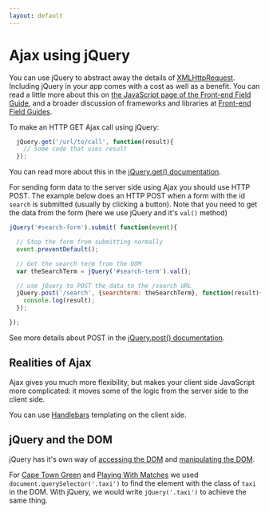 ```yaml
---
layout: default
---
```


# Ajax using jQuery

You can use jQuery to abstract away the details of [XMLHttpRequest](https://developer.mozilla.org/en-US/docs/Web/API/XMLHttpRequest). Including jQuery in your app comes with a cost as well as a benefit. You can read a little more about this on [the JavaScript page of the Front-end Field Guide](http://fefg.projectcodex.co/javascript.html), and a broader discussion of frameworks and libraries at [Front-end Field Guides](http://fef.projectcodex.co/).

To make an HTTP GET Ajax call using jQuery:

```javascript
  jQuery.get('/url/to/call', function(result){
    // Some code that uses result
  });
```

You can read more about this in the [jQuery.get() documentation](https://api.jquery.com/jquery.get/#jQuery-get-url-data-success-dataType).

For sending form data to the server side using Ajax you should use HTTP POST. The example below does an HTTP POST when a form with the id `search` is submitted (usually by clicking a button). Note that you need to get the data from the form (here we use jQuery and it's `val()` method)

```javascript
jQuery('#search-form').submit( function(event){

  // Stop the form from submitting normally
  event.preventDefault();

  // Get the search term from the DOM
  var theSearchTerm = jQuery('#search-term').val();

  // use jQuery to POST the data to the /search URL
  jQuery.post('/search', {searchterm: theSearchTerm}, function(result){
    console.log(result);
  });

});
```

See more details about POST in the [jQuery.post() documentation](https://api.jquery.com/jQuery.post/#jQuery-post-url-data-success-dataType).

## Realities of Ajax

Ajax gives you much more flexibility, but makes your client side JavaScript more complicated: it moves some of the logic from the server side to the client side.

You can use [Handlebars](http://handlebarsjs.com/) templating on the client side.

## jQuery and the DOM

jQuery has it's own way of [accessing the DOM](https://api.jquery.com/category/selectors/) and [manipulating the DOM](https://api.jquery.com/category/manipulation/).

For  [Cape Town Green](http://taxi.projectcodex.co/)
and [Playing With Matches](http://matches.projectcodex.co/) we used `document.querySelector('.taxi')` to find the element with the class of `taxi` in the DOM. With jQuery, we would write `jQuery('.taxi')` to achieve the same thing.
